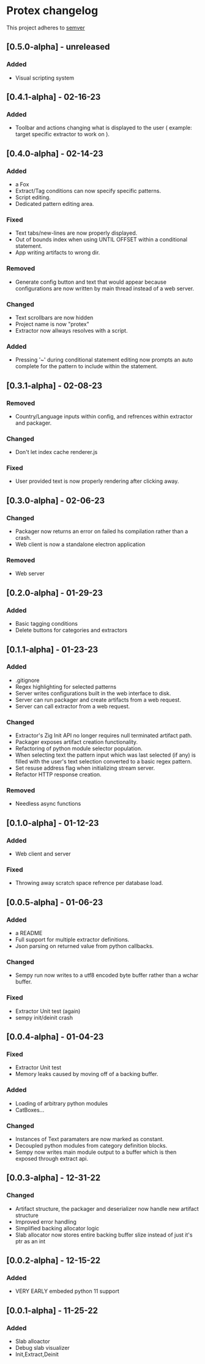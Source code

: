 # Protex changelog

This project adheres to [semver](https://semver.org/)

## [0.5.0-alpha] - unreleased
### Added
- Visual scripting system

## [0.4.1-alpha] - 02-16-23
### Added
- Toolbar and actions changing what is displayed to the user ( example: target specific extractor
  to work on ).

## [0.4.0-alpha] - 02-14-23
### Added
- a Fox
- Extract/Tag conditions can now specify specific patterns.
- Script editing.
- Dedicated pattern editing area.

### Fixed
- Text tabs/new-lines are now properly displayed.
- Out of bounds index when using UNTIL OFFSET within a conditional statement.
- App writing artifacts to wrong dir.

### Removed
- Generate config button and text that would appear because configurations are now written by main
    thread instead of a web server.

### Changed
- Text scrollbars are now hidden
- Project name is now "protex"
- Extractor now allways resolves with a script.

### Added
- Pressing '~' during conditional statement editing now prompts an auto complete for the pattern
    to include within the statement.

## [0.3.1-alpha] - 02-08-23
### Removed
- Country/Language inputs within config, and refrences within extractor and packager.

### Changed
- Don't let index cache renderer.js

### Fixed
- User provided text is now properly rendering after clicking away.

## [0.3.0-alpha] - 02-06-23
### Changed
- Packager now returns an error on failed hs compilation rather than a crash.
- Web client is now a standalone electron application

### Removed
- Web server

## [0.2.0-alpha] - 01-29-23
### Added
- Basic tagging conditions
- Delete buttons for categories and extractors

## [0.1.1-alpha] - 01-23-23
### Added
- .gitignore
- Regex highlighting for selected patterns
- Server writes configurations built in the web interface to disk.
- Server can run packager and create artifacts from a web request.
- Server can call extractor from a web request.

### Changed
- Extractor's Zig Init API no longer requires null terminated artifact path.
- Packager exposes artifact creation functionality.
- Refactoring of python module selector population.
- When selecting text the pattern input which was last selected (if any) is filled with the user's
    text selection converted to a basic regex pattern.
- Set resuse address flag when initializing stream server.
- Refactor HTTP response creation.

### Removed
- Needless async functions

## [0.1.0-alpha] - 01-12-23
### Added
- Web client and server

### Fixed
- Throwing away scratch space refrence per database load.

## [0.0.5-alpha] - 01-06-23
### Added
- a README
- Full support for multiple extractor definitions.
- Json parsing on returned value from python callbacks.

### Changed
- Sempy run now writes to a utf8 encoded byte buffer rather than a wchar buffer.

### Fixed
- Extractor Unit test (again)
- sempy init/deinit crash

## [0.0.4-alpha] - 01-04-23
### Fixed
- Extractor Unit test
- Memory leaks caused by moving off of a backing buffer.

### Added
- Loading of arbitrary python modules
- CatBoxes...

### Changed
- Instances of Text paramaters are now marked as constant.
- Decoupled python modules from category definition blocks.
- Sempy now writes main module output to a buffer which is then exposed through extract api.

## [0.0.3-alpha] - 12-31-22
### Changed
- Artifact structure, the packager and deserializer now handle new artifact structure
- Improved error handling
- Simplified backing allocator logic
- Slab allocator now stores entire backing buffer slize instead of just it's ptr as an int

## [0.0.2-alpha] - 12-15-22
### Added
- VERY EARLY embeded python 11 support

## [0.0.1-alpha] - 11-25-22
### Added
- Slab alloactor
- Debug slab visualizer
- Init,Extract,Deinit
